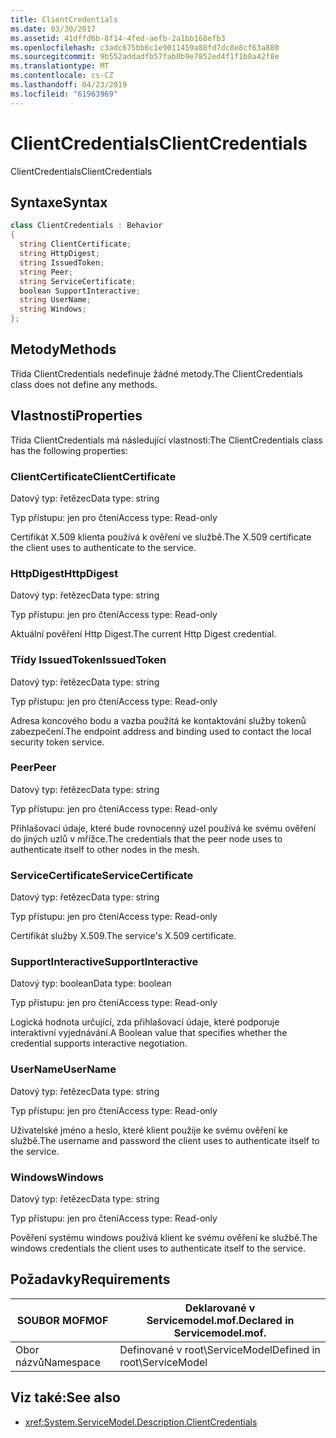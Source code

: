```yaml
---
title: ClientCredentials
ms.date: 03/30/2017
ms.assetid: 41dffd6b-8f14-4fed-aefb-2a1bb168efb3
ms.openlocfilehash: c3adc675bb6c1e9011459a88fd7dc8e8cf63a880
ms.sourcegitcommit: 9b552addadfb57fab0b9e7852ed4f1f1b8a42f8e
ms.translationtype: MT
ms.contentlocale: cs-CZ
ms.lasthandoff: 04/23/2019
ms.locfileid: "61963969"
---
```

# <a name="clientcredentials"></a><span data-ttu-id="4c993-102">ClientCredentials</span><span class="sxs-lookup"><span data-stu-id="4c993-102">ClientCredentials</span></span>
<span data-ttu-id="4c993-103">ClientCredentials</span><span class="sxs-lookup"><span data-stu-id="4c993-103">ClientCredentials</span></span>  
  
## <a name="syntax"></a><span data-ttu-id="4c993-104">Syntaxe</span><span class="sxs-lookup"><span data-stu-id="4c993-104">Syntax</span></span>  
  
```csharp
class ClientCredentials : Behavior  
{  
  string ClientCertificate;  
  string HttpDigest;  
  string IssuedToken;  
  string Peer;  
  string ServiceCertificate;  
  boolean SupportInteractive;  
  string UserName;  
  string Windows;  
};  
```  
  
## <a name="methods"></a><span data-ttu-id="4c993-105">Metody</span><span class="sxs-lookup"><span data-stu-id="4c993-105">Methods</span></span>  
 <span data-ttu-id="4c993-106">Třída ClientCredentials nedefinuje žádné metody.</span><span class="sxs-lookup"><span data-stu-id="4c993-106">The ClientCredentials class does not define any methods.</span></span>  
  
## <a name="properties"></a><span data-ttu-id="4c993-107">Vlastnosti</span><span class="sxs-lookup"><span data-stu-id="4c993-107">Properties</span></span>  
 <span data-ttu-id="4c993-108">Třída ClientCredentials má následující vlastnosti:</span><span class="sxs-lookup"><span data-stu-id="4c993-108">The ClientCredentials class has the following properties:</span></span>  
  
### <a name="clientcertificate"></a><span data-ttu-id="4c993-109">ClientCertificate</span><span class="sxs-lookup"><span data-stu-id="4c993-109">ClientCertificate</span></span>  
 <span data-ttu-id="4c993-110">Datový typ: řetězec</span><span class="sxs-lookup"><span data-stu-id="4c993-110">Data type: string</span></span>  
  
 <span data-ttu-id="4c993-111">Typ přístupu: jen pro čtení</span><span class="sxs-lookup"><span data-stu-id="4c993-111">Access type: Read-only</span></span>  
  
 <span data-ttu-id="4c993-112">Certifikát X.509 klienta používá k ověření ve službě.</span><span class="sxs-lookup"><span data-stu-id="4c993-112">The X.509 certificate the client uses to authenticate to the service.</span></span>  
  
### <a name="httpdigest"></a><span data-ttu-id="4c993-113">HttpDigest</span><span class="sxs-lookup"><span data-stu-id="4c993-113">HttpDigest</span></span>  
 <span data-ttu-id="4c993-114">Datový typ: řetězec</span><span class="sxs-lookup"><span data-stu-id="4c993-114">Data type: string</span></span>  
  
 <span data-ttu-id="4c993-115">Typ přístupu: jen pro čtení</span><span class="sxs-lookup"><span data-stu-id="4c993-115">Access type: Read-only</span></span>  
  
 <span data-ttu-id="4c993-116">Aktuální pověření Http Digest.</span><span class="sxs-lookup"><span data-stu-id="4c993-116">The current Http Digest credential.</span></span>  
  
### <a name="issuedtoken"></a><span data-ttu-id="4c993-117">Třídy IssuedToken</span><span class="sxs-lookup"><span data-stu-id="4c993-117">IssuedToken</span></span>  
 <span data-ttu-id="4c993-118">Datový typ: řetězec</span><span class="sxs-lookup"><span data-stu-id="4c993-118">Data type: string</span></span>  
  
 <span data-ttu-id="4c993-119">Typ přístupu: jen pro čtení</span><span class="sxs-lookup"><span data-stu-id="4c993-119">Access type: Read-only</span></span>  
  
 <span data-ttu-id="4c993-120">Adresa koncového bodu a vazba použitá ke kontaktování služby tokenů zabezpečení.</span><span class="sxs-lookup"><span data-stu-id="4c993-120">The endpoint address and binding used to contact the local security token service.</span></span>  
  
### <a name="peer"></a><span data-ttu-id="4c993-121">Peer</span><span class="sxs-lookup"><span data-stu-id="4c993-121">Peer</span></span>  
 <span data-ttu-id="4c993-122">Datový typ: řetězec</span><span class="sxs-lookup"><span data-stu-id="4c993-122">Data type: string</span></span>  
  
 <span data-ttu-id="4c993-123">Typ přístupu: jen pro čtení</span><span class="sxs-lookup"><span data-stu-id="4c993-123">Access type: Read-only</span></span>  
  
 <span data-ttu-id="4c993-124">Přihlašovací údaje, které bude rovnocenný uzel používá ke svému ověření do jiných uzlů v mřížce.</span><span class="sxs-lookup"><span data-stu-id="4c993-124">The credentials that the peer node uses to authenticate itself to other nodes in the mesh.</span></span>  
  
### <a name="servicecertificate"></a><span data-ttu-id="4c993-125">ServiceCertificate</span><span class="sxs-lookup"><span data-stu-id="4c993-125">ServiceCertificate</span></span>  
 <span data-ttu-id="4c993-126">Datový typ: řetězec</span><span class="sxs-lookup"><span data-stu-id="4c993-126">Data type: string</span></span>  
  
 <span data-ttu-id="4c993-127">Typ přístupu: jen pro čtení</span><span class="sxs-lookup"><span data-stu-id="4c993-127">Access type: Read-only</span></span>  
  
 <span data-ttu-id="4c993-128">Certifikát služby X.509.</span><span class="sxs-lookup"><span data-stu-id="4c993-128">The service's X.509 certificate.</span></span>  
  
### <a name="supportinteractive"></a><span data-ttu-id="4c993-129">SupportInteractive</span><span class="sxs-lookup"><span data-stu-id="4c993-129">SupportInteractive</span></span>  
 <span data-ttu-id="4c993-130">Datový typ: boolean</span><span class="sxs-lookup"><span data-stu-id="4c993-130">Data type: boolean</span></span>  
  
 <span data-ttu-id="4c993-131">Typ přístupu: jen pro čtení</span><span class="sxs-lookup"><span data-stu-id="4c993-131">Access type: Read-only</span></span>  
  
 <span data-ttu-id="4c993-132">Logická hodnota určující, zda přihlašovací údaje, které podporuje interaktivní vyjednávání.</span><span class="sxs-lookup"><span data-stu-id="4c993-132">A Boolean value that specifies whether the credential supports interactive negotiation.</span></span>  
  
### <a name="username"></a><span data-ttu-id="4c993-133">UserName</span><span class="sxs-lookup"><span data-stu-id="4c993-133">UserName</span></span>  
 <span data-ttu-id="4c993-134">Datový typ: řetězec</span><span class="sxs-lookup"><span data-stu-id="4c993-134">Data type: string</span></span>  
  
 <span data-ttu-id="4c993-135">Typ přístupu: jen pro čtení</span><span class="sxs-lookup"><span data-stu-id="4c993-135">Access type: Read-only</span></span>  
  
 <span data-ttu-id="4c993-136">Uživatelské jméno a heslo, které klient použije ke svému ověření ke službě.</span><span class="sxs-lookup"><span data-stu-id="4c993-136">The username and password the client uses to authenticate itself to the service.</span></span>  
  
### <a name="windows"></a><span data-ttu-id="4c993-137">Windows</span><span class="sxs-lookup"><span data-stu-id="4c993-137">Windows</span></span>  
 <span data-ttu-id="4c993-138">Datový typ: řetězec</span><span class="sxs-lookup"><span data-stu-id="4c993-138">Data type: string</span></span>  
  
 <span data-ttu-id="4c993-139">Typ přístupu: jen pro čtení</span><span class="sxs-lookup"><span data-stu-id="4c993-139">Access type: Read-only</span></span>  
  
 <span data-ttu-id="4c993-140">Pověření systému windows používá klient ke svému ověření ke službě.</span><span class="sxs-lookup"><span data-stu-id="4c993-140">The windows credentials the client uses to authenticate itself to the service.</span></span>  
  
## <a name="requirements"></a><span data-ttu-id="4c993-141">Požadavky</span><span class="sxs-lookup"><span data-stu-id="4c993-141">Requirements</span></span>  
  
|<span data-ttu-id="4c993-142">SOUBOR MOF</span><span class="sxs-lookup"><span data-stu-id="4c993-142">MOF</span></span>|<span data-ttu-id="4c993-143">Deklarované v Servicemodel.mof.</span><span class="sxs-lookup"><span data-stu-id="4c993-143">Declared in Servicemodel.mof.</span></span>|  
|---------|-----------------------------------|  
|<span data-ttu-id="4c993-144">Obor názvů</span><span class="sxs-lookup"><span data-stu-id="4c993-144">Namespace</span></span>|<span data-ttu-id="4c993-145">Definované v root\ServiceModel</span><span class="sxs-lookup"><span data-stu-id="4c993-145">Defined in root\ServiceModel</span></span>|  
  
## <a name="see-also"></a><span data-ttu-id="4c993-146">Viz také:</span><span class="sxs-lookup"><span data-stu-id="4c993-146">See also</span></span>

- <xref:System.ServiceModel.Description.ClientCredentials>
